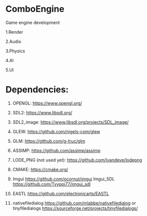 # ComboEngine
Game engine development

1.Render

2.Audio

3.Physics

4.AI

5.UI

# Dependencies:
1. OPENGL: https://www.opengl.org/

2. SDL2: https://www.libsdl.org/

3. SDL2_image: https://www.libsdl.org/projects/SDL_image/

4. GLEW: https://github.com/nigels-com/glew

5. GLM: https://github.com/g-truc/glm

6. ASSIMP: https://github.com/assimp/assimp

7. LODE_PNG (not used yet): https://github.com/lvandeve/lodepng

8. CMAKE: https://cmake.org/

9. Imgui https://github.com/ocornut/imgui
   Imgui_SDL https://github.com/Tyyppi77/imgui_sdl
10. EASTL https://github.com/electronicarts/EASTL
11.  nativefiledialog https://github.com/mlabbe/nativefiledialog 
     or 
     tinyfiledialogs https://sourceforge.net/projects/tinyfiledialogs/
